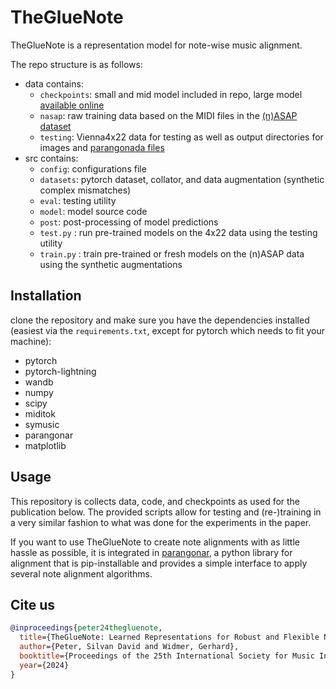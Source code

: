 # TheGlueNote

TheGlueNote is a representation model for note-wise music alignment.

The repo structure is as follows:
- data contains:
    - `checkpoints`: small and mid model included in repo, large model [available online](https://cloud.cp.jku.at/index.php/s/a35tXfQ9ywWet6t)
    - `nasap`: raw training data based on the MIDI files in the [(n)ASAP dataset](https://github.com/CPJKU/asap-dataset)
    - `testing`: Vienna4x22 data for testing as well as output directories for images and [parangonada files](https://sildater.github.io/parangonada/)
- src contains:
    - `config`: configurations file
    - `datasets`: pytorch dataset, collator, and data augmentation (synthetic complex mismatches)
    - `eval`: testing utility
    - `model`: model source code
    - `post`: post-processing of model predictions
    - `test.py` : run pre-trained models on the 4x22 data using the testing utility
    - `train.py` : train pre-trained or fresh models on the (n)ASAP data using the synthetic augmentations


## Installation

clone the repository and make sure you have the dependencies installed (easiest via the `requirements.txt`, except for pytorch which needs to fit your machine):
- pytorch
- pytorch-lightning
- wandb
- numpy
- scipy
- miditok
- symusic
- parangonar 
- matplotlib

## Usage

This repository is collects data, code, and checkpoints as used for the publication below. 
The provided scripts allow for testing and (re-)training in a very similar fashion to what was done for the experiments in the paper.

If you want to use TheGlueNote to create note alignments with as little hassle as possible, it is integrated in [parangonar](https://github.com/sildater/parangonar), 
a python library for alignment that is pip-installable and provides a simple interface to apply several note alignment algorithms.

## Cite us

```bibtex
@inproceedings{peter24thegluenote,
  title={TheGlueNote: Learned Representations for Robust and Flexible Note Alignment},
  author={Peter, Silvan David and Widmer, Gerhard},
  booktitle={Proceedings of the 25th International Society for Music Information Retrieval Conference (ISMIR), San Francisco, USA},
  year={2024}
}
```
